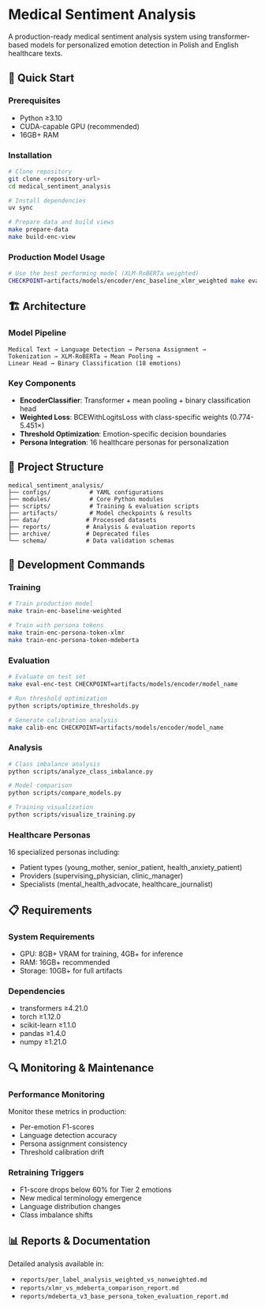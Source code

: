 # Medical Sentiment Analysis

A production-ready medical sentiment analysis system using transformer-based models for personalized emotion detection in Polish and English healthcare texts.

## 🚀 Quick Start

### Prerequisites
- Python ≥3.10
- CUDA-capable GPU (recommended)
- 16GB+ RAM

### Installation
```bash
# Clone repository
git clone <repository-url>
cd medical_sentiment_analysis

# Install dependencies
uv sync

# Prepare data and build views
make prepare-data
make build-enc-view
```

### Production Model Usage
```bash
# Use the best performing model (XLM-RoBERTa weighted)
CHECKPOINT=artifacts/models/encoder/enc_baseline_xlmr_weighted make eval-enc-test
```


## 🏗️ Architecture

### Model Pipeline
```
Medical Text → Language Detection → Persona Assignment → 
Tokenization → XLM-RoBERTa → Mean Pooling → 
Linear Head → Binary Classification (18 emotions)
```

### Key Components
- **EncoderClassifier**: Transformer + mean pooling + binary classification head
- **Weighted Loss**: BCEWithLogitsLoss with class-specific weights (0.774-5.451×)
- **Threshold Optimization**: Emotion-specific decision boundaries
- **Persona Integration**: 16 healthcare personas for personalization

## 📁 Project Structure

```
medical_sentiment_analysis/
├── configs/           # YAML configurations
├── modules/           # Core Python modules
├── scripts/           # Training & evaluation scripts
├── artifacts/         # Model checkpoints & results
├── data/             # Processed datasets
├── reports/          # Analysis & evaluation reports
├── archive/          # Deprecated files
└── schema/           # Data validation schemas
```

## 🔧 Development Commands

### Training
```bash
# Train production model
make train-enc-baseline-weighted

# Train with persona tokens
make train-enc-persona-token-xlmr
make train-enc-persona-token-mdeberta
```

### Evaluation
```bash
# Evaluate on test set
make eval-enc-test CHECKPOINT=artifacts/models/encoder/model_name

# Run threshold optimization
python scripts/optimize_thresholds.py

# Generate calibration analysis
make calib-enc CHECKPOINT=artifacts/models/encoder/model_name
```

### Analysis
```bash
# Class imbalance analysis
python scripts/analyze_class_imbalance.py

# Model comparison
python scripts/compare_models.py

# Training visualization
python scripts/visualize_training.py
```

### Healthcare Personas
16 specialized personas including:
- Patient types (young_mother, senior_patient, health_anxiety_patient)
- Providers (supervising_physician, clinic_manager)
- Specialists (mental_health_advocate, healthcare_journalist)

## 📋 Requirements

### System Requirements
- GPU: 8GB+ VRAM for training, 4GB+ for inference
- RAM: 16GB+ recommended
- Storage: 10GB+ for full artifacts

### Dependencies
- transformers ≥4.21.0
- torch ≥1.12.0
- scikit-learn ≥1.1.0
- pandas ≥1.4.0
- numpy ≥1.21.0

## 🔍 Monitoring & Maintenance

### Performance Monitoring
Monitor these metrics in production:
- Per-emotion F1-scores
- Language detection accuracy  
- Persona assignment consistency
- Threshold calibration drift

### Retraining Triggers
- F1-score drops below 60% for Tier 2 emotions
- New medical terminology emergence
- Language distribution changes
- Class imbalance shifts

## 📊 Reports & Documentation

Detailed analysis available in:
- `reports/per_label_analysis_weighted_vs_nonweighted.md`
- `reports/xlmr_vs_mdeberta_comparison_report.md`
- `reports/mdeberta_v3_base_persona_token_evaluation_report.md`
